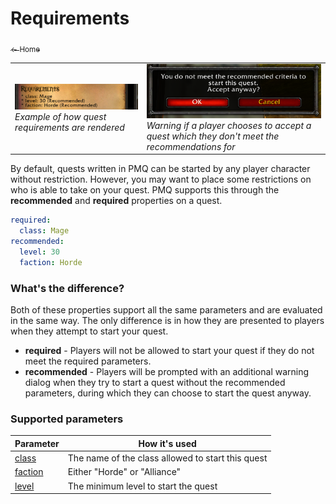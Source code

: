 # Requirements

<a href="../index.md"><sub>← Home</sub></a>

<table>
  <tr>
    <td>
      <a href="../assets/images/requirements.png"><img src="../assets/images/requirements.png"/></a><br/>
      <i>Example of how quest requirements are rendered</i>
    </td>
    <td>
      <a href="../assets/images/recommended-warning.png"><img src="../assets/images/recommended-warning.png"/></a><br/>
      <i>Warning if a player chooses to accept a quest which they don't meet the recommendations for</i>
    </td>
  </tr>
</table>

By default, quests written in PMQ can be started by any player character without restriction. However, you may want to place some restrictions on who is able to take on your quest. PMQ supports this through the **recommended** and **required** properties on a quest.

```yaml
required:
  class: Mage
recommended:
  level: 30
  faction: Horde
```

### What's the difference?

Both of these properties support all the same parameters and are evaluated in the same way. The only difference is in how they are presented to players when they attempt to start your quest.

* **required** - Players will not be allowed to start your quest if they do not meet the required parameters.
* **recommended** - Players will be prompted with an additional warning dialog when they try to start a quest without the recommended parameters, during which they can choose to start the quest anyway.

### Supported parameters

| Parameter | How it's used |
|---|---|
| [class](../parameters/class.md) | The name of the class allowed to start this quest |
| [faction](../parameters/faction.md) | Either "Horde" or "Alliance" |
| [level](../parameters/level.md) | The minimum level to start the quest |
